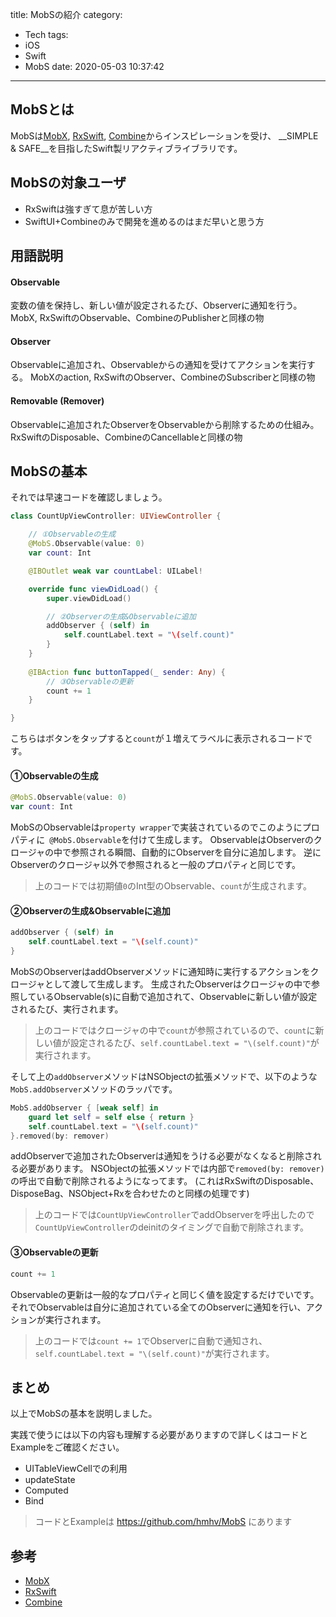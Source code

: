 title: MobSの紹介
category:
  - Tech
tags:
  - iOS
  - Swift
  - MobS
date: 2020-05-03 10:37:42
---

## MobSとは

MobSは[MobX](https://mobx.js.org/), [RxSwift](https://github.com/ReactiveX/RxSwift), [Combine](https://developer.apple.com/documentation/combine)からインスピレーションを受け、
__SIMPLE & SAFE__を目指したSwift製リアクティブライブラリです。
　
## MobSの対象ユーザ

- RxSwiftは強すぎて息が苦しい方
- SwiftUI+Combineのみで開発を進めるのはまだ早いと思う方

## 用語説明

#### Observable

変数の値を保持し、新しい値が設定されるたび、Observerに通知を行う。
MobX, RxSwiftのObservable、CombineのPublisherと同様の物

#### Observer

Observableに追加され、Observableからの通知を受けてアクションを実行する。
MobXのaction, RxSwiftのObserver、CombineのSubscriberと同様の物

#### Removable (Remover)

Observableに追加されたObserverをObservableから削除するための仕組み。
RxSwiftのDisposable、CombineのCancellableと同様の物


## MobSの基本

それでは早速コードを確認しましょう。

``` swift
class CountUpViewController: UIViewController {

    // ①Observableの生成
    @MobS.Observable(value: 0)
    var count: Int

    @IBOutlet weak var countLabel: UILabel!

    override func viewDidLoad() {
        super.viewDidLoad()

        // ②Observerの生成&Observableに追加
        addObserver { (self) in
            self.countLabel.text = "\(self.count)"
        }
    }
    
    @IBAction func buttonTapped(_ sender: Any) {
        // ③Observableの更新
        count += 1
    }

}
```

こちらはボタンをタップすると`count`が１増えてラベルに表示されるコードです。

#### ①Observableの生成

``` swift
@MobS.Observable(value: 0)
var count: Int
```

MobSのObservableは`property wrapper`で実装されているのでこのようにプロパティに` @MobS.Observable`を付けて生成します。
ObservableはObserverのクロージャの中で参照される瞬間、自動的にObserverを自分に追加します。
逆にObserverのクロージャ以外で参照されると一般のプロパティと同じです。

> 上のコードでは初期値`0`のInt型のObservable、`count`が生成されます。

#### ②Observerの生成&Observableに追加

``` swift
addObserver { (self) in
    self.countLabel.text = "\(self.count)"
}
```

MobSのObserverはaddObserverメソッドに通知時に実行するアクションをクロージャとして渡して生成します。
生成されたObserverはクロージャの中で参照しているObservable(s)に自動で追加されて、Observableに新しい値が設定されるたび、実行されます。

> 上のコードではクロージャの中で`count`が参照されているので、`count`に新しい値が設定されるたび、`self.countLabel.text = "\(self.count)"`が実行されます。

そして上の`addObserver`メソッドはNSObjectの拡張メソッドで、以下のような`MobS.addObserver`メソッドのラッパです。

``` swift
MobS.addObserver { [weak self] in
    guard let self = self else { return }
    self.countLabel.text = "\(self.count)"
}.removed(by: remover)
```

addObserverで追加されたObserverは通知をうける必要がなくなると削除される必要があります。
NSObjectの拡張メソッドでは内部で`removed(by: remover)`の呼出で自動で削除されるようになってます。
(これはRxSwiftのDisposable、DisposeBag、NSObject+Rxを合わせたのと同様の処理です)

> 上のコードでは`CountUpViewController`でaddObserverを呼出したので`CountUpViewController`のdeinitのタイミングで自動で削除されます。

#### ③Observableの更新

``` swift
count += 1
```

Observableの更新は一般的なプロパティと同じく値を設定するだけでいです。それでObservableは自分に追加されている全てのObserverに通知を行い、アクションが実行されます。

> 上のコードでは`count += 1`でObserverに自動で通知され、`self.countLabel.text = "\(self.count)"`が実行されます。

## まとめ

以上でMobSの基本を説明しました。

実践で使うには以下の内容も理解する必要がありますので詳しくはコードとExampleをご確認ください。

- UITableViewCellでの利用
- updateState
- Computed
- Bind

> コードとExampleは https://github.com/hmhv/MobS にあります

## 参考

- [MobX](https://mobx.js.org/)
- [RxSwift](https://github.com/ReactiveX/RxSwift)
- [Combine](https://developer.apple.com/documentation/combine)
